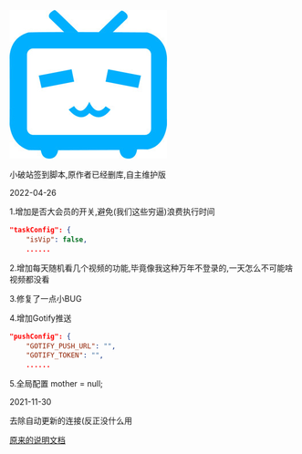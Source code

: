 ![](./docs/images/30560482_205656421684_4.jpg)

小破站签到脚本,原作者已经删库,自主维护版



2022-04-26 

1.增加是否大会员的开关,避免(我们这些穷逼)浪费执行时间 

```json
"taskConfig": {
	"isVip": false,
	......
```

2.增加每天随机看几个视频的功能,毕竟像我这种万年不登录的,一天怎么不可能啥视频都没看

3.修复了一点小BUG

4.增加Gotify推送

```json
"pushConfig": {
    "GOTIFY_PUSH_URL": "",
    "GOTIFY_TOKEN": "",
    ......
```

5.全局配置 mother = null;

2021-11-30 

去除自动更新的连接(反正没什么用

[原来的说明文档](OLDREADME.md)

